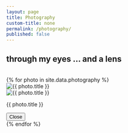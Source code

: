 ```yaml
---
layout: page
title: Photography
custom-title: none
permalink: /photography/
published: false
---
```


<h2 class="text-center">through my eyes ... and a lens</h2>

<br>

<div class="experience-wrapper">
  {% for photo in site.data.photography %}
  <div class="gallery_product col-lg-4 col-md-4 col-sm-4 col-xs-6">
      <a type="button" class="btn btn-sm" data-toggle="modal" data-target="#{{ photo.id }}Modal" style="width:200px; height:200px" >
          <img src="{{ site.url }}{{ site.page_img_path }}/photography/{{ photo.location }}" class="img-thumbnail" alt="{{ photo.title }}">
      </a>
  </div>
  <!-- Modal -->
  <div class="modal fade" id="{{ photo.id }}Modal" tabindex="-1" role="dialog" aria-labelledby="{{ photo.id }}ModalLabel" aria-hidden="true">
    <div class="modal-dialog" role="document">
      <div class="modal-content">
        <div class="modal-body">
            <img src="{{ site.url }}{{ site.page_img_path }}/photography/{{ photo.location }}" alt="{{ photo.title }}" class="img-rounded">
        </div>
        <p class="text-center">{{ photo.title }}</p>
        <div class="modal-footer">
          <button type="button" class="btn btn-secondary" data-dismiss="modal">Close</button>
        </div>
      </div>
    </div>
  </div>
  {% endfor %}
</div>
